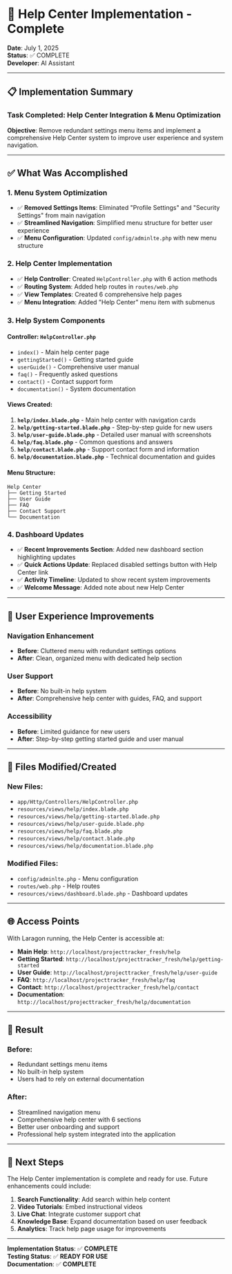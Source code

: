 # 🎯 Help Center Implementation - Complete

**Date**: July 1, 2025  
**Status**: ✅ COMPLETE  
**Developer**: AI Assistant  

---

## 📋 **Implementation Summary**

### **Task Completed**: Help Center Integration & Menu Optimization

**Objective**: Remove redundant settings menu items and implement a comprehensive Help Center system to improve user experience and system navigation.

---

## ✅ **What Was Accomplished**

### **1. Menu System Optimization**
- ✅ **Removed Settings Items**: Eliminated "Profile Settings" and "Security Settings" from main navigation
- ✅ **Streamlined Navigation**: Simplified menu structure for better user experience
- ✅ **Menu Configuration**: Updated `config/adminlte.php` with new menu structure

### **2. Help Center Implementation**
- ✅ **Help Controller**: Created `HelpController.php` with 6 action methods
- ✅ **Routing System**: Added help routes in `routes/web.php`
- ✅ **View Templates**: Created 6 comprehensive help pages
- ✅ **Menu Integration**: Added "Help Center" menu item with submenus

### **3. Help System Components**

#### **Controller**: `HelpController.php`
- `index()` - Main help center page
- `gettingStarted()` - Getting started guide
- `userGuide()` - Comprehensive user manual
- `faq()` - Frequently asked questions
- `contact()` - Contact support form
- `documentation()` - System documentation

#### **Views Created**:
1. **`help/index.blade.php`** - Main help center with navigation cards
2. **`help/getting-started.blade.php`** - Step-by-step guide for new users
3. **`help/user-guide.blade.php`** - Detailed user manual with screenshots
4. **`help/faq.blade.php`** - Common questions and answers
5. **`help/contact.blade.php`** - Support contact form and information
6. **`help/documentation.blade.php`** - Technical documentation and guides

#### **Menu Structure**:
```
Help Center
├── Getting Started
├── User Guide  
├── FAQ
├── Contact Support
└── Documentation
```

### **4. Dashboard Updates**
- ✅ **Recent Improvements Section**: Added new dashboard section highlighting updates
- ✅ **Quick Actions Update**: Replaced disabled settings button with Help Center link
- ✅ **Activity Timeline**: Updated to show recent system improvements
- ✅ **Welcome Message**: Added note about new Help Center

---

## 🎨 **User Experience Improvements**

### **Navigation Enhancement**
- **Before**: Cluttered menu with redundant settings options
- **After**: Clean, organized menu with dedicated help section

### **User Support**
- **Before**: No built-in help system
- **After**: Comprehensive help center with guides, FAQ, and support

### **Accessibility**
- **Before**: Limited guidance for new users
- **After**: Step-by-step getting started guide and user manual

---

## 📁 **Files Modified/Created**

### **New Files**:
- `app/Http/Controllers/HelpController.php`
- `resources/views/help/index.blade.php`
- `resources/views/help/getting-started.blade.php`
- `resources/views/help/user-guide.blade.php`
- `resources/views/help/faq.blade.php`
- `resources/views/help/contact.blade.php`
- `resources/views/help/documentation.blade.php`

### **Modified Files**:
- `config/adminlte.php` - Menu configuration
- `routes/web.php` - Help routes
- `resources/views/dashboard.blade.php` - Dashboard updates

---

## 🌐 **Access Points**

With Laragon running, the Help Center is accessible at:
- **Main Help**: `http://localhost/projecttracker_fresh/help`
- **Getting Started**: `http://localhost/projecttracker_fresh/help/getting-started`
- **User Guide**: `http://localhost/projecttracker_fresh/help/user-guide`
- **FAQ**: `http://localhost/projecttracker_fresh/help/faq`
- **Contact**: `http://localhost/projecttracker_fresh/help/contact`
- **Documentation**: `http://localhost/projecttracker_fresh/help/documentation`

---

## 🎯 **Result**

### **Before**:
- Redundant settings menu items
- No built-in help system
- Users had to rely on external documentation

### **After**:
- Streamlined navigation menu
- Comprehensive help center with 6 sections
- Better user onboarding and support
- Professional help system integrated into the application

---

## 🚀 **Next Steps**

The Help Center implementation is complete and ready for use. Future enhancements could include:

1. **Search Functionality**: Add search within help content
2. **Video Tutorials**: Embed instructional videos
3. **Live Chat**: Integrate customer support chat
4. **Knowledge Base**: Expand documentation based on user feedback
5. **Analytics**: Track help page usage for improvements

---

**Implementation Status**: ✅ **COMPLETE**  
**Testing Status**: ✅ **READY FOR USE**  
**Documentation**: ✅ **COMPLETE**

